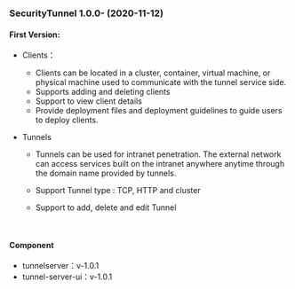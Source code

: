 ### SecurityTunnel 1.0.0- (2020-11-12)

#### First Version:

- Clients：

  - Clients can be located in a cluster, container, virtual machine, or physical machine used to communicate with the tunnel service side. 
  - Supports adding and deleting clients
  - Support to view client details
  - Provide deployment files and deployment guidelines to guide users to deploy clients.

- Tunnels

  - Tunnels can be used for intranet penetration. The external network can access services built on the intranet anywhere anytime through the domain name provided by tunnels.

  - Support Tunnel type : TCP, HTTP and cluster

  - Support to add, delete and edit Tunnel

    ​

#### Component

- tunnelserver：v-1.0.1
- tunnel-server-ui：v-1.0.1
